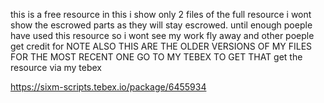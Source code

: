 this is a free resource in this i show only 2 files of the full resource i wont show the escrowed parts as they will stay escrowed.
until enough poeple have used this resource so i wont see my work fly away and other poeple get credit for 
NOTE ALSO THIS ARE THE OLDER VERSIONS OF MY FILES FOR THE MOST RECENT ONE GO TO MY TEBEX TO GET THAT 
get the resource via my tebex

https://sixm-scripts.tebex.io/package/6455934
